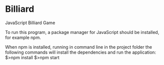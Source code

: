 # Billiard
JavaScript Billiard Game

To run this program, a package manager for JavaScript should be installed, for example npm.

When npm is installed, running in command line in the project folder the following commands will install the dependencies and run the application:
$>npm install
$>npm start
